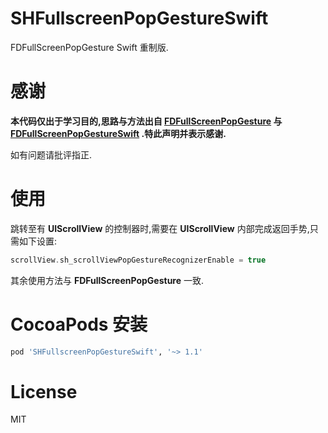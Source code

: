 # SHFullscreenPopGestureSwift
FDFullScreenPopGesture Swift 重制版.

# 感谢
**本代码仅出于学习目的,思路与方法出自 [FDFullScreenPopGesture](https://github.com/forkingdog/FDFullscreenPopGesture) 与 [FDFullScreenPopGestureSwift](https://github.com/Minlison/FDFullScreenPopGestureSwift) .特此声明并表示感谢.**

如有问题请批评指正.

# 使用
跳转至有 **UIScrollView** 的控制器时,需要在 **UIScrollView** 内部完成返回手势,只需如下设置:

```swift
scrollView.sh_scrollViewPopGestureRecognizerEnable = true
```

其余使用方法与 **FDFullScreenPopGesture** 一致.

# CocoaPods 安装
``` ruby
pod 'SHFullscreenPopGestureSwift', '~> 1.1'
```

# License  
MIT